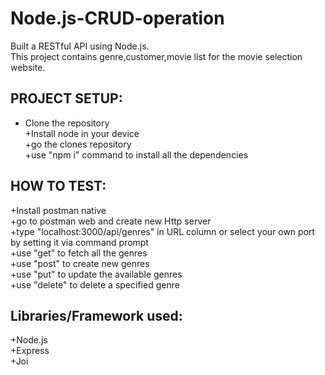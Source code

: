 # Node.js-CRUD-operation
Built a RESTful API using Node.js.  
This project contains genre,customer,movie list for the movie selection website.  

PROJECT SETUP:  
-
+ Clone the repository  
+Install node in your device  
+go the clones repository  
+use "npm i" command to install all the dependencies 

HOW TO TEST:  
-
+Install postman native  
+go to postman web and create new Http server  
+type "localhost:3000/api/genres" in URL column or select your own port by setting it via command prompt  
+use "get" to fetch all the genres  
+use "post" to create new genres  
+use "put" to update the available genres  
+use "delete" to delete a specified genre  

 Libraries/Framework used:  
 -
 +Node.js  
 +Express     
 +Joi  


